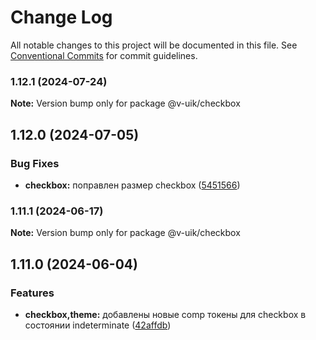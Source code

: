 # Change Log

All notable changes to this project will be documented in this file.
See [Conventional Commits](https://conventionalcommits.org) for commit guidelines.

### 1.12.1 (2024-07-24)

**Note:** Version bump only for package @v-uik/checkbox





## 1.12.0 (2024-07-05)


### Bug Fixes

* **checkbox:** поправлен размер checkbox ([5451566](#))



### 1.11.1 (2024-06-17)

**Note:** Version bump only for package @v-uik/checkbox





## 1.11.0 (2024-06-04)


### Features

* **checkbox,theme:** добавлены новые comp токены для checkbox в состоянии indeterminate ([42affdb](#))
